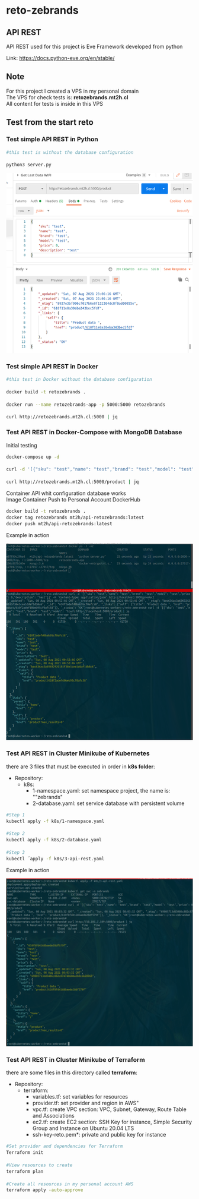 # reto-zebrands

## API REST

API REST used for this project is Eve Framework developed from python

Link: https://docs.python-eve.org/en/stable/

## Note

For this project I created a VPS in my personal domain<br/>
The VPS for check tests is: **retozebrands.mt2h.cl**<br/>
All content for tests is inside in this VPS 

## Test from the start reto 

### Test simple API REST in Python

```bash
#this test is without the database configuration 

python3 server.py
```

![API_REST_Python](./img/api_simple_test.png)

### Test simple API REST in Docker

```bash
#this test in Docker without the database configuration

docker build -t retozebrands .

docker run --name retozebrands-app -p 5000:5000 retozebrands

curl http://retozebrands.mt2h.cl:5000 | jq
```

### Test API REST in Docker-Compose with MongoDB Database

Initial testing

```bash
docker-compose up -d

curl -d '[{"sku": "test","name": "test","brand": "test","model": "test","price": 0,"description": "test"}]' -H 'Content-Type: application/json' http://retozebrands.mt2h.cl:5000/product

curl http://retozebrands.mt2h.cl:5000/product | jq
```

Container API whit configuration database works<br/>
Image Container Push to Personal Account DockerHub

```bash
docker build -t retozebrands .
docker tag retozebrands mt2h/api-retozebrands:latest
docker push mt2h/api-retozebrands:latest
```

Example in action

![Docker-Compose](./img/docker-compose.png)

### Test API REST in Cluster Minikube of Kubernetes

there are 3 files that must be executed in order in **k8s folder**:

- Repository:
	+ k8s:
		- 1-namespace.yaml: set namespace project, the name is: ""zebrands"
		- 2-database.yaml: set service database with persistent volume

```bash
#Step 1
kubectl apply -f k8s/1-namespace.yaml

#Step 2
kubectl apply -f k8s/2-database.yaml

#Step 3
kubectl ´apply -f k8s/3-api-rest.yaml

```

Example in action

![Service_Kubernetes](./img/service_api_k8s.png)

### Test API REST in Cluster Minikube of Terraform

there are some files in this directory called **terraform**:

- Repository:
	+ terraform:
		- variables.tf: set variables for resources
		- provider.tf: set provider and region in AWS"
		- vpc.tf: create VPC section: VPC, Subnet, Gateway, Route Table and Associations
		- ec2.tf: create EC2 section: SSH Key for instance, Simple Security Group and Instance on Ubuntu 20.04 LTS
		- ssh-key-reto.pem*: private and public key for instance

```bash
#Set provider and dependencies for Terraform
Terraform init

#View resources to create
terraform plan

#Create all resources in my personal account AWS
terraform apply -auto-approve

```
